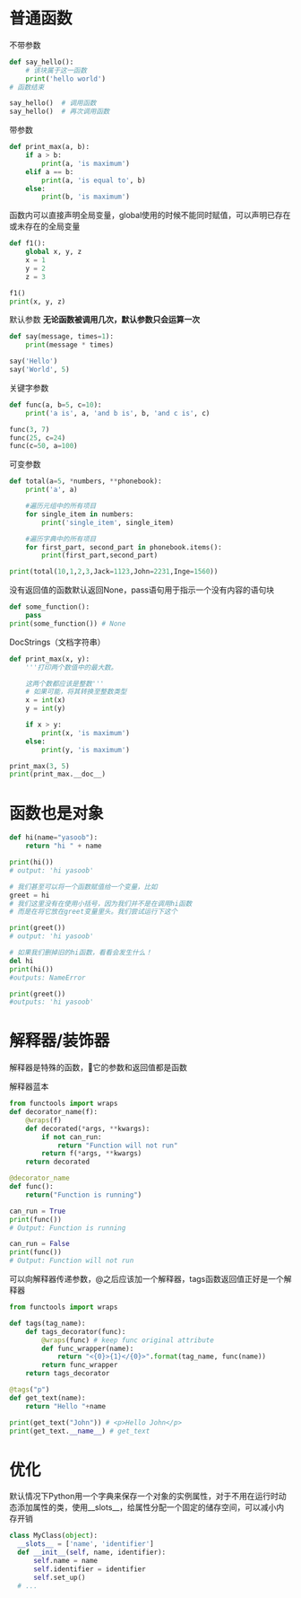 
# 普通函数

不带参数
```py
def say_hello():
    # 该块属于这一函数
    print('hello world')
# 函数结束

say_hello()  # 调用函数
say_hello()  # 再次调用函数
```

带参数
```py
def print_max(a, b):
    if a > b:
        print(a, 'is maximum')
    elif a == b:
        print(a, 'is equal to', b)
    else:
        print(b, 'is maximum')

```

函数内可以直接声明全局变量，global使用的时候不能同时赋值，可以声明已存在或未存在的全局变量

```py
def f1():
    global x, y, z
    x = 1
    y = 2
    z = 3

f1()
print(x, y, z)
```

默认参数 **无论函数被调用几次，默认参数只会运算一次**

```py
def say(message, times=1):
    print(message * times)

say('Hello')
say('World', 5)
```

关键字参数

```py
def func(a, b=5, c=10):
    print('a is', a, 'and b is', b, 'and c is', c)

func(3, 7)
func(25, c=24)
func(c=50, a=100)
```

可变参数

```py
def total(a=5, *numbers, **phonebook):
    print('a', a)

    #遍历元组中的所有项目
    for single_item in numbers:
        print('single_item', single_item)

    #遍历字典中的所有项目
    for first_part, second_part in phonebook.items():
        print(first_part,second_part)

print(total(10,1,2,3,Jack=1123,John=2231,Inge=1560))
```

没有返回值的函数默认返回None，pass语句用于指示一个没有内容的语句块
```py
def some_function():
    pass
print(some_function()) # None
```

DocStrings（文档字符串）

```py
def print_max(x, y):
    '''打印两个数值中的最大数。

    这两个数都应该是整数'''
    # 如果可能，将其转换至整数类型
    x = int(x)
    y = int(y)

    if x > y:
        print(x, 'is maximum')
    else:
        print(y, 'is maximum')

print_max(3, 5)
print(print_max.__doc__)
```

# 函数也是对象

```py
def hi(name="yasoob"):
    return "hi " + name

print(hi())
# output: 'hi yasoob'

# 我们甚至可以将一个函数赋值给一个变量，比如
greet = hi
# 我们这里没有在使用小括号，因为我们并不是在调用hi函数
# 而是在将它放在greet变量里头。我们尝试运行下这个

print(greet())
# output: 'hi yasoob'

# 如果我们删掉旧的hi函数，看看会发生什么！
del hi
print(hi())
#outputs: NameError

print(greet())
#outputs: 'hi yasoob'
```

# 解释器/装饰器

解释器是特殊的函数，它的参数和返回值都是函数

解释器蓝本
```py
from functools import wraps
def decorator_name(f):
    @wraps(f)
    def decorated(*args, **kwargs):
        if not can_run:
            return "Function will not run"
        return f(*args, **kwargs)
    return decorated

@decorator_name
def func():
    return("Function is running")

can_run = True
print(func())
# Output: Function is running

can_run = False
print(func())
# Output: Function will not run
```

可以向解释器传递参数，@之后应该加一个解释器，tags函数返回值正好是一个解释器

```py
from functools import wraps

def tags(tag_name):
    def tags_decorator(func):
        @wraps(func) # keep func original attribute
        def func_wrapper(name):
            return "<{0}>{1}</{0}>".format(tag_name, func(name))
        return func_wrapper
    return tags_decorator

@tags("p")
def get_text(name):
    return "Hello "+name

print(get_text("John")) # <p>Hello John</p>
print(get_text.__name__) # get_text
```

# 优化

默认情况下Python用一个字典来保存一个对象的实例属性，对于不用在运行时动态添加属性的类，使用__slots__，给属性分配一个固定的储存空间，可以减小内存开销

```py
class MyClass(object):
  __slots__ = ['name', 'identifier']
  def __init__(self, name, identifier):
      self.name = name
      self.identifier = identifier
      self.set_up()
  # ...
```

